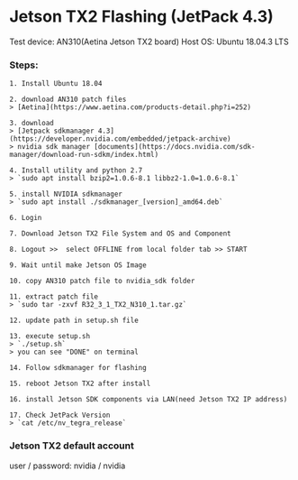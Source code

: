 # Jetson TX2 Flashing (JetPack 4.3)

Test device: AN310(Aetina Jetson TX2 board)
Host OS: Ubuntu 18.04.3 LTS

### Steps:

	1. Install Ubuntu 18.04
	
    2. download AN310 patch files
    > [Aetina](https://www.aetina.com/products-detail.php?i=252)
	
    3. download 
    > [Jetpack sdkmanager 4.3](https://developer.nvidia.com/embedded/jetpack-archive)
    > nvidia sdk manager [documents](https://docs.nvidia.com/sdk-manager/download-run-sdkm/index.html)
	
    4. Install utility and python 2.7
    > `sudo apt install bzip2=1.0.6-8.1 libbz2-1.0=1.0.6-8.1`

	5. install NVIDIA sdkmanager
    > `sudo apt install ./sdkmanager_[version]_amd64.deb`

	6. Login

	7. Download Jetson TX2 File System and OS and Component

	8. Logout >>  select OFFLINE from local folder tab >> START

	9. Wait until make Jetson OS Image

	10. copy AN310 patch file to nvidia_sdk folder

	11. extract patch file
    > `sudo tar -zxvf R32_3_1_TX2_N310_1.tar.gz`

	12. update path in setup.sh file

	13. execute setup.sh
    > `./setup.sh`
    > you can see "DONE" on terminal

	14. Follow sdkmanager for flashing

	15. reboot Jetson TX2 after install

	16. install Jetson SDK components via LAN(need Jetson TX2 IP address)

	17. Check JetPack Version
    > `cat /etc/nv_tegra_release`
	


### Jetson TX2 default account
user / password: nvidia / nvidia
